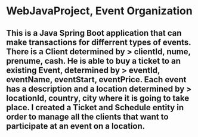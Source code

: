 # WebJavaProject, Event Organization

## This is a Java Spring Boot application that can make transactions for differrent types of events. There is a Client determined by > clientId, nume, prenume, cash. He is able to buy a ticket to an existing Event, determined by > eventId, eventName, eventStart, eventPrice. Each event has a description and a location determined by > locationId, country, city where it is going to take place. I created a Ticket and Schedule entity in order to manage all the clients that want to participate at an event on a location. 
